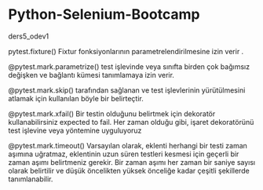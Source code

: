 # Python-Selenium-Bootcamp
ders5_odev1

pytest.fixture() Fixtur fonksiyonlarının parametrelendirilmesine izin verir .

@pytest.mark.parametrize() test işlevinde veya sınıfta birden çok bağımsız değişken ve bağlantı kümesi tanımlamaya izin verir.

@pytest.mark.skip() tarafından sağlanan ve test işlevlerinin yürütülmesini atlamak için kullanılan böyle bir belirteçtir.

@pytest.mark.xfail() Bir testin olduğunu belirtmek için dekoratör kullanabilirsiniz  expected to fail. Her zaman olduğu gibi, işaret dekoratörünü test işlevine veya 
yöntemine uyguluyoruz

@pytest.mark.timeout() Varsayılan olarak, eklenti herhangi bir testi zaman aşımına uğratmaz, eklentinin uzun süren testleri kesmesi için geçerli bir zaman aşımı 
belirtmeniz gerekir. Bir zaman aşımı her zaman bir saniye sayısı olarak belirtilir ve düşük öncelikten yüksek önceliğe kadar çeşitli şekillerde 
tanımlanabilir.
